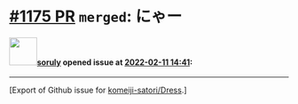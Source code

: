# [\#1175 PR](https://github.com/komeiji-satori/Dress/pull/1175) `merged`: にゃー

#### <img src="https://avatars.githubusercontent.com/u/1979746?u=3d9c7cb4dab29743cf2a0275332222c258af6fb3&v=4" width="50">[soruly](https://github.com/soruly) opened issue at [2022-02-11 14:41](https://github.com/komeiji-satori/Dress/pull/1175):






-------------------------------------------------------------------------------



[Export of Github issue for [komeiji-satori/Dress](https://github.com/komeiji-satori/Dress).]
